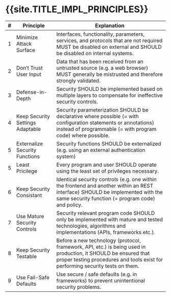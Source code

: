 <title>{{site.TITLE_IMPL_PRINCIPLES}</title>

# {{site.TITLE_IMPL_PRINCIPLES}}

| # | Principle | Explanation |
| ------------- | ------------- | ------------- |
| 1 | Minimize Attack Surface | Interfaces, functionality, parameters, services, and protocols that are not required MUST be disabled on external and SHOULD be disabled on internal systems. |
| 2 | Don’t Trust User Input | Data that has been received from an untrusted source (e.g. a web browser) MUST generally be mistrusted and therefore strongly validated. |
| 3 | Defense-in-Depth | Security SHOULD be implemented based on multiple layers to compensate for ineffective security controls. |
| 4 | Keep Security Settings Adaptable | Security parameterization SHOULD be declarative where possible (= with configuration statements or annotations) instead of programmable (= with program code) where possible. |
| 5 | Externalize Security Functions | Security functions SHOULD be externalized (e.g. using an external authentication system) |
| 5 | Least Pricilege | Every program and user SHOULD operate using the least set of privileges necessary. |
| 6 | Keep Security Consistant | Identical security controls (e.g. one within the frontend and another within an REST interface) SHOULD be implemented with the same security function (= program code) and policy. |
| 7 | Use Mature Security Controls | Security relevant program code SHOULD only be implemented with mature and tested technologies, algorithms and implementations (APIs, frameworks etc.).  |
| 8 | Keep Security Testable | Before a new technology (protocol, framework, API, etc.) is being used in production, it SHOULD be ensured that proper testing procedures and tools exist for performing security tests on them. |
| 9 | Use Fail-Safe Defaults | Use secure / safe defaults (e.g. in frameworks) to prevent unintentional security problems.  |
